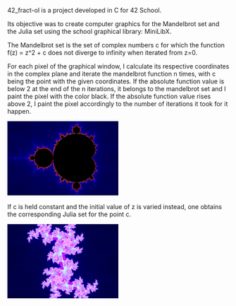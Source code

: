 42_fract-ol is a project developed in C for 42 School.

Its objective was to create computer graphics for the Mandelbrot set and the Julia set using the school graphical library: MiniLibX.

The Mandelbrot set is the set of complex numbers c for which the function f(z) = z^2 + c does not diverge to infinity when iterated from z=0.

For each pixel of the graphical window, I calculate its respective coordinates in the complex plane and iterate the mandelbrot function n times, with c being the point with the given coordinates. If the absolute function value is below 2 at the end of the n iterations, it belongs to the mandelbrot set and I paint the pixel with the color black. If the absolute function value rises above 2, I paint the pixel accordingly to the number of iterations it took for it happen.

<img src="https://github.com/rodraska/42_fract-ol/blob/master/imgs/mandelbrot.png" width=50% height=50%>

If c is held constant and the initial value of z is varied instead, one obtains the corresponding Julia set for the point c.

<img src="https://github.com/rodraska/42_fract-ol/blob/master/imgs/julia.png" width=50% height=50%>

